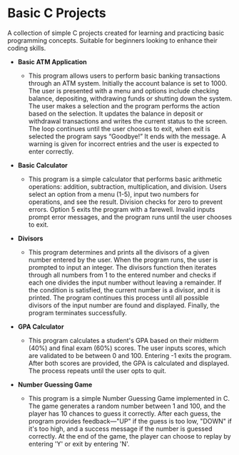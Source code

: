 # Basic C Projects
 A collection of simple C projects created for learning and practicing basic programming concepts. Suitable for beginners looking to enhance their coding skills.

- **Basic ATM Application**
  * This program allows users to perform basic banking transactions through an ATM system. Initially the account balance is set to 1000. The user is presented with a menu and options include checking balance, depositing, withdrawing funds or shutting down the system. The user makes a selection and the program performs the action based on the selection. It updates the balance in deposit or withdrawal transactions and writes the current status to the screen. The loop continues until the user chooses to exit, when exit is selected the program says “Goodbye!” It ends with the message. A warning is given for incorrect entries and the user is expected to enter correctly.
    
  
- **Basic Calculator**
  * This program is a simple calculator that performs basic arithmetic operations: addition, subtraction, multiplication, and division. Users select an option from a menu (1-5), input two numbers for operations, and see the result. Division checks for zero to prevent errors. Option 5 exits the program with a farewell. Invalid inputs prompt error messages, and the program runs until the user chooses to exit.
  
- **Divisors**
  * This program determines and prints all the divisors of a given number entered by the user. When the program runs, the user is prompted to input an integer. The divisors function then iterates through all numbers from 1 to the entered number and checks if each one divides the input number without leaving a remainder. If the condition is satisfied, the current number is a divisor, and it is printed. The program continues this process until all possible divisors of the input number are found and displayed. Finally, the program terminates successfully.
  
- **GPA Calculator**
  * This program calculates a student's GPA based on their midterm (40%) and final exam (60%) scores. The user inputs scores, which are validated to be between 0 and 100. Entering -1 exits the program. After both scores are provided, the GPA is calculated and displayed. The process repeats until the user opts to quit.

- **Number Guessing Game**
  * This program is a simple Number Guessing Game implemented in C. The game generates a random number between 1 and 100, and the player has 10 chances to guess it correctly. After each guess, the program provides feedback—"UP" if the guess is too low, "DOWN" if it's too high, and a success message if the number is guessed correctly. At the end of the game, the player can choose to replay by entering 'Y' or exit by entering 'N'.





